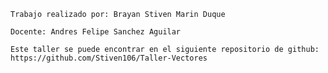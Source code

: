     Trabajo realizado por: Brayan Stiven Marin Duque

    Docente: Andres Felipe Sanchez Aguilar

    Este taller se puede encontrar en el siguiente repositorio de github: 
    https://github.com/Stiven106/Taller-Vectores
